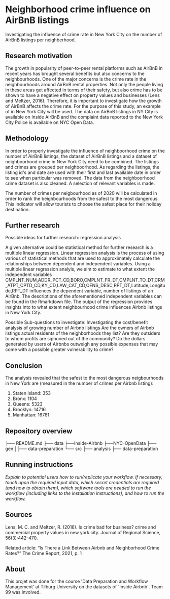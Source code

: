 # Neighborhood crime influence on AirBnB listings

Investigating the influence of crime rate in New York City on the number of AirBnB listings per neighberhood.

## Research motivation
The growth in popularity of peer-to-peer rental platforms such as AirBnB in recent years has brought several benefits but also concerns to the neighbourhoods. One of the major concerns is the crime rate in the neighbourhoods around AirBnB rental properties. Not only the people living in these areas get affected in terms of their safety, but also crime has to be shown to have a negative effect on property values and businesses (Lens and Meltzer, 2016). Therefore, it is important to investigate how the growth of AirBnB affects the crime rate. For the purpose of this study, an example of in New York City will be used. The data on AirBnB listings in NY City is available on Inside AirBnB and the complaint data reported to the New York City Police is available on NYC Open Data.

## Methodology
In order to properly investigate the influence of neighboorhood crime on the number of AirBnB listings, the dataset of AirBnB listings and a dataset of neighboorhood crime in New York City need to be combined. The listings and crimes are grouped per neighboorhood. As regarding the listings, the listing id's and date are used with their first and last available date in order to see when particular was removed. The data from the neighboorhood crime dataset is also cleaned. A selection of relevant variables is made. 

The number of crimes per neigbourhood as of 2020 will be calculated in order to rank the beighbourhoods from the safest to the most dangerous. This indicator will allow tourists to choose the safest place for their holiday destination.


## Further research
Possible ideas for further research: regression analysis

A given alternative could be statistical method for further research is a multiple linear regression. Linear regression analysis is the process of using various of statistical methods that are used to approximately calculate the relationships between dependent and independent variables. Using a multiple linear regression analyis, we aim to estimate to what extent the independent variables CMPLNT_NUM,ADDR_PCT_CD,BORO,CMPLNT_FR_DT,CMPLNT_TO_DT,CRM_ATPT_CPTD_CD,KY_CD,LAW_CAT_CD,OFNS_DESC,RPT_DT,Latitude,Longitude,RPT_DT influences the dependent variable, number of listings of an AirBnb. The descriptions of the aforementioned independent variables can be found in the Rmarkdown file. The output of the regression provides insights into to what extent neighbourhood crime influences Airbnb listings in New York City. 

Possible Sub-questions to investigate:
Investigating the cost/benefit analysis of growing number of Airbnb listings
Are the owners of Airbnb listings actual residents of the neighborhoods they list? 
Are they outsiders to whom profits are siphoned out of the community?
Do the dollars generated by users of Airbnbs outweigh any possible expenses that may come with a possible greater vulnerability to crime?

## Conclusion
The analysis revealed that the safest to the most dangerous neigbourhoods in New York are (measured in the number of crimes per Airbnb listing):
1. Staten Island: 353
2. Bronx: 1104
3. Queens: 5323
4. Brooklyn: 14716
5. Manhattan: 16781

## Repository overview
├── README.md
├── data
    ├──Inside-Airbnb
    ├──NYC-OpenData
├── gen
│├── data-preparation
└── src
    ├── analysis
    ├── data-preparation



## Running instructions
*Explain to potential users how to run/replicate your workflow. If necessary, touch upon the required input data, which secret credentials are required (and how to obtain them), which software tools are needed to run the workflow (including links to the installation instructions), and how to run the workflow.*



## Sources
Lens, M. C. and Meltzer, R. (2016). Is crime bad for business? crime and commercial property values in new york city. Journal of Regional Science, 56(3):442-470.

Related article: “Is There a Link Between Airbnb and Neighborhood Crime Rates?” The Crime Report, 2021, p. 1

## About
This projet was done for the course 'Data Preparation and Workflow Management' at Tilburg University on the datasets of ´Inside Airbnb´. Team 99 was involved.
